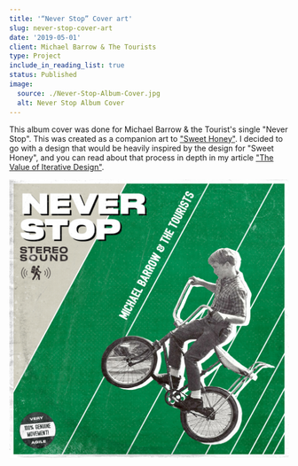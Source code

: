 ```yaml
---
title: '“Never Stop” Cover art'
slug: never-stop-cover-art
date: '2019-05-01'
client: Michael Barrow & The Tourists
type: Project
include_in_reading_list: true
status: Published
image:
  source: ./Never-Stop-Album-Cover.jpg
  alt: Never Stop Album Cover
---
```


This album cover was done for Michael Barrow & the Tourist's single "Never Stop". This was created as a companion art to ["Sweet Honey"](/projects/sweet-honey-cover-art 'The Sweet Honey album art'). I decided to go with a design that would be heavily inspired by the design for "Sweet Honey", and you can read about that process in depth in my article ["The Value of Iterative Design"](/blog/the-value-of-iterative-design 'The blog post explaining the iterations I went through to get to my final design for Sweet Honey').

![Never Stop Album Cover](./Never-Stop-Album-Cover.jpg)
